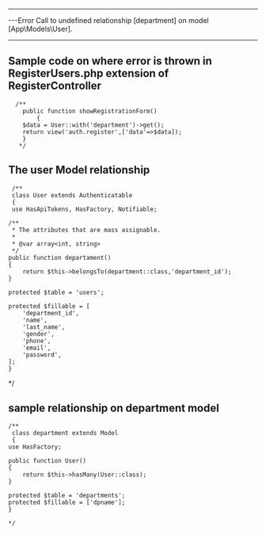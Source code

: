 -----------------------------------------------------------------------------------------------------------------------------------------
 ---Error
Call to undefined relationship [department] on model [App\Models\User].
___________________________________________________________________________
  

## Sample code on where error is thrown in RegisterUsers.php extension of RegisterController

      /**
        public function showRegistrationForm()
            {
        $data = User::with('department')->get();
        return view('auth.register',['data'=>$data]);
        }
       */


## The user Model relationship

     /**
     class User extends Authenticatable
     {
     use HasApiTokens, HasFactory, Notifiable;

    /**
     * The attributes that are mass assignable.
     *
     * @var array<int, string>
     */
    public function departament()
    {
        return $this->belongsTo(department::class,'department_id');
    }
     
    protected $table = 'users';

    protected $fillable = [
        'department_id',
        'name',
        'last_name',
        'gender',
        'phone',
        'email',
        'password',
    ];
    }
   */
    
 ## sample relationship on department model

    /**
     class department extends Model
     {
    use HasFactory;

    public function User()
    {
        return $this->hasMany(User::class);
    }  

    protected $table = 'departments';
    protected $fillable = ['dpname'];
    }
    
    */

